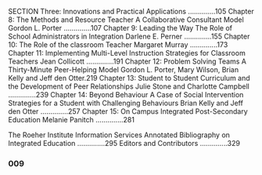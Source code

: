 SECTION Three:	Innovations and Practical Applications		..............105
Chapter 8: The Methods and Resource Teacher
		A Collaborative Consultant Model
		Gordon L. Porter				..............107
Chapter 9: Leading the Way
		The Role of School Administrators in Integration
		Darlene E. Perner				..............155
Chapter 10: The Role of the classroom Teacher
		Margaret Murray					..............173
Chapter 11: Implementing Multi-Level Instruction
		Strategies for Classroom Teachers
		Jean Collicott					..............191
Chapter 12: Problem Solving Teams
		A Thirty-Minute Peer-Helping Model
		Gordon L. Porter, Mary Wilson, Brian Kelly and Jeff den Otter.219
Chapter 13: Student to Student
		Curriculum and the Development of Peer Relationships
		Julie Stone and Charlotte Campbell		..............239
Chapter 14: Beyond Behaviour
		A Case of Social Intervention Strategies
		for a Student with Challenging Behaviours
		Brian Kelly and Jeff den Otter			..............257
Chapter 15: On Campus
		Integrated Post-Secondary Education
		Melanie Panitch					..............281		 

The Roeher Institute Information Services
		Annotated Bibliography on Integrated Education	..............295
Editors and Contributors					..............329

### 009 ###
